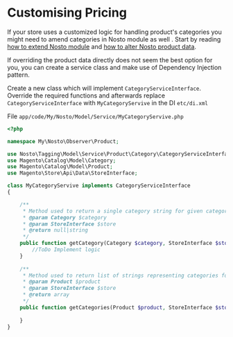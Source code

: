 # Customising Pricing

If your store uses a customized logic for handling product's categories you might need to amend categories in Nosto module as well . Start by reading [how to extend Nosto module](../) and [how to alter Nosto product data](./).
 
If overriding the product data directly does not seem the best option for you, you can create a service class and make use of Dependency Injection pattern. 

Create a new class which will implement `CategoryServiceInterface`. Override the required functions and afterwards replace 
`CategoryServiceInterface` with `MyCategoryServive` in the DI `etc/di.xml`


File `app/code/My/Nosto/Model/Service/MyCategoryServive.php`

```php
<?php

namespace My\Nosto\Observer\Product;

use Nosto\Tagging\Model\Service\Product\Category\CategoryServiceInterface;
use Magento\Catalog\Model\Category;
use Magento\Catalog\Model\Product;
use Magento\Store\Api\Data\StoreInterface;

class MyCategoryServive implements CategoryServiceInterface
{   

    /**
     * Method used to return a single category string for given category object
     * @param Category $category
     * @param StoreInterface $store
     * @return null|string
     */
    public function getCategory(Category $category, StoreInterface $store) {
        //ToDo Implement logic    
    }   
    
    /**
     * Method used to return list of strings representing categories for a given product 
     * @param Product $product
     * @param StoreInterface $store
     * @return array
     */
    public function getCategories(Product $product, StoreInterface $store) {
    
    }   
}
```



